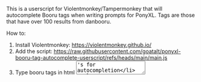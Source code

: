 This is a userscript for Violentmonkey/Tampermonkey that will autocomplete Booru tags when writing prompts for PonyXL. Tags are those that have over 100 results from danbooru.

How to:  
1. Install Violentmonkey: https://violentmonkey.github.io/
2. Add the script: https://raw.githubusercontent.com/goatalt/ponyxl-booru-tag-autocomplete-userscript/refs/heads/main/main.js
3. Type booru tags in html <textarea>'s for autocompletion

You can download the main.js file and edit the `@match *://*/*` to whatever address/sit you use it on, otherwise it'll be active on all sites which is unneeded.  
I wrote it for use with SwarmUI, works there and in ComfyUI nodes with a textarea.
